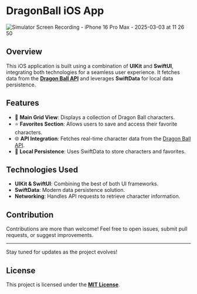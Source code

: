 # DragonBall iOS App

![Simulator Screen Recording - iPhone 16 Pro Max - 2025-03-03 at 11 26 50](https://github.com/user-attachments/assets/5d945479-7776-4262-8334-a4c9b08bbf9b)


## Overview

This iOS application is built using a combination of **UIKit** and **SwiftUI**, integrating both technologies for a seamless user experience. It fetches data from the **[Dragon Ball API](https://web.dragonball-api.com)** and leverages **SwiftData** for local data persistence.

## Features

- 📌 **Main Grid View**: Displays a collection of Dragon Ball characters.
- ⭐ **Favorites Section**: Allows users to save and access their favorite characters.
- 🌐 **API Integration**: Fetches real-time character data from the [Dragon Ball API](https://web.dragonball-api.com).
- 💾 **Local Persistence**: Uses SwiftData to store characters and favorites.

## Technologies Used

- **UIKit & SwiftUI**: Combining the best of both UI frameworks.
- **SwiftData**: Modern data persistence solution.
- **Networking**: Handles API requests to retrieve character information.

## Contribution

Contributions are more than welcome! Feel free to open issues, submit pull requests, or suggest improvements.

---

Stay tuned for updates as the project evolves!


## License

This project is licensed under the [**MIT License**](https://opensource.org/licenses/MIT).
